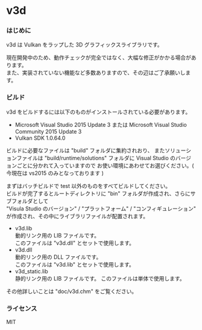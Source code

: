 # v3d
  
### はじめに
v3d は Vulkan をラップした 3D グラフィックスライブラリです。

現在開発中のため、動作チェックが完全ではなく、大幅な修正がかかる場合があります。  
また、実装されていない機能など多数ありますので、その辺はご了承願いします。  

### ビルド
v3d をビルドするには以下のものがインストールされている必要があります。  

* Microsoft Visual Studio 2015 Update 3 または Microsoft Visual Studio Community 2015 Update 3  
* Vulkan SDK 1.0.64.0

ビルドに必要なファイルは "build" フォルダに集約されおり、
またソリューションファイルは "build/runtime/solutions" フォルダに Visual Studio のバージョンごとに分かれて入っていますので
お使い環境にあわせてお選びください。( 今現在は vs2015 のみとなっております )  
  
まずはバッチビルドで test 以外のものをすべてビルドしてください。  
ビルドが完了するとルートディレクトリに "bin" フォルダが作成され、さらにサブフォルダとして  
"Visula Studio のバージョン" / "プラットフォーム" / "コンフィギュレーション" が作成され、その中にライブラリファイルが配置されます。  
  
* v3d.lib  
動的リンク用の LIB ファイルです。  
このファイルは "v3d.dll" とセットで使用します。  
* v3d.dll  
動的リンク用の DLL ファイルです。  
このファイルは "v3d.lib" とセットで使用します。  
* v3d_static.lib  
静的リンク用の LIB ファイルです。
このファイルは単体で使用します。 
  
その他詳しいことは "doc/v3d.chm" をご覧ください。  
  
### ライセンス
MIT
